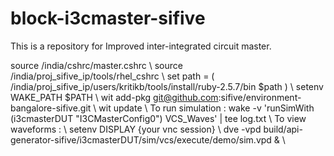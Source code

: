 # block-i3cmaster-sifive
This is a repository for Improved inter-integrated circuit master.

source /india/cshrc/master.cshrc \\
source /india/proj_sifive_ip/tools/rhel_cshrc \\
set path = ( /india/proj_sifive_ip/users/kritikb/tools/install/ruby-2.5.7/bin $path ) \\
setenv WAKE_PATH $PATH \\
wit add-pkg git@github.com:sifive/environment-bangalore-sifive.git \\
wit update \\
To run simulation : wake -v 'runSimWith (i3cmasterDUT "I3CMasterConfig0") VCS_Waves' | tee log.txt \\
To view waveforms : \\
setenv DISPLAY {your vnc session} \\
dve -vpd build/api-generator-sifive/i3cmasterDUT/sim/vcs/execute/demo/sim.vpd & \\
